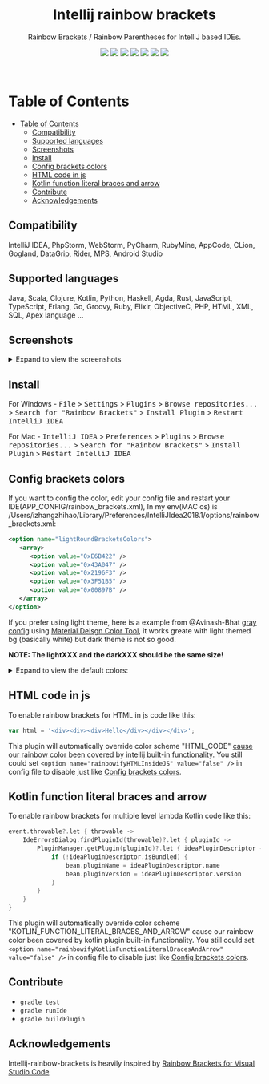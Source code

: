 <h1 align="center">Intellij rainbow brackets</h1>
<p align="center">Rainbow Brackets / Rainbow Parentheses for IntelliJ based IDEs.</p>

<p align="center"> 
<a href="https://gitter.im/izhangzhihao/intellij-rainbow-brackets"><img src="https://img.shields.io/gitter/room/izhangzhihao/intellij-rainbow-brackets.svg?style=flat-square"></a>
<a href="https://circleci.com/gh/izhangzhihao/intellij-rainbow-brackets"><img src="https://img.shields.io/circleci/project/github/izhangzhihao/intellij-rainbow-brackets/IC-2017.2.svg?style=flat-square"></a>
<a href="https://codecov.io/gh/izhangzhihao/intellij-rainbow-brackets"><img src="https://img.shields.io/codecov/c/github/izhangzhihao/intellij-rainbow-brackets/IC-2017.2.svg?style=flat-square"></a>
<a href="https://github.com/izhangzhihao/intellij-rainbow-brackets/releases"><img src="https://img.shields.io/github/release/izhangzhihao/intellij-rainbow-brackets.svg?style=flat-square"></a>
<a href="https://plugins.jetbrains.com/plugin/10080-rainbow-brackets"><img src="https://img.shields.io/jetbrains/plugin/d/10080-rainbow-brackets.svg?style=flat-square"></a>
<a href="https://plugins.jetbrains.com/plugin/10080-rainbow-brackets"><img src="https://img.shields.io/jetbrains/plugin/v/10080-rainbow-brackets.svg?style=flat-square"></a>
<a href="https://github.com/izhangzhihao/intellij-rainbow-brackets/"><img src="https://img.shields.io/badge/contributions-welcome-brightgreen.svg?style=flat-square"></a>
</p>

<br>

# Table of Contents

- [Table of Contents](#table-of-contents)
    - [Compatibility](#compatibility)
    - [Supported languages](#supported-languages)
    - [Screenshots](#screenshots)
    - [Install](#install)
    - [Config brackets colors](#config-brackets-colors)
    - [HTML code in js](#html-code-in-js)
    - [Kotlin function literal braces and arrow](#kotlin-function-literal-braces-and-arrow)
    - [Contribute](#contribute)
    - [Acknowledgements](#acknowledgements)

## Compatibility

IntelliJ IDEA, PhpStorm, WebStorm, PyCharm, RubyMine, AppCode, CLion, Gogland, DataGrip, Rider, MPS, Android Studio

## Supported languages

Java, Scala, Clojure, Kotlin, Python, Haskell, Agda, Rust, JavaScript, TypeScript, Erlang, Go, Groovy, Ruby, Elixir, ObjectiveC, PHP, HTML, XML, SQL, Apex language ...

## Screenshots

<details>
    <summary>Expand to view the screenshots</summary>

* with Java

![](./screenshots/with-java.png)

![](./screenshots/with-material-theme-ui.png)

* with Scala

![](./screenshots/with-scala.png)

* with Clojure

![](./screenshots/with-Clojure.png)

* with Kotlin

![](./screenshots/with-kotlin.png)

* with HTML/XML

![](./screenshots/with-HTML.png)

* Scope highlighting

<kbd>Ctrl + Button3</kbd>(Windows & Linux) or <kbd>Meta+ Button3</kbd>(Mac):

![](https://user-images.githubusercontent.com/10737066/40234968-46593fe2-5adb-11e8-8ea8-0026fad86ca9.gif)

<kbd>Alt + Button3</kbd>:

![](https://user-images.githubusercontent.com/10737066/40235004-642dfe54-5adb-11e8-9fd7-648b92fab8f5.gif)

* [night-owl-jetbrains](https://github.com/xdrop/night-owl-jetbrains)

![](https://github.com/xdrop/night-owl-jetbrains/blob/master/screenshot.png)

* looking forward to your screenshots...

</details>

## Install

For Windows - <kbd>File</kbd> > <kbd>Settings</kbd> > <kbd>Plugins</kbd> > <kbd>Browse repositories...</kbd> > <kbd>Search for "Rainbow Brackets"</kbd> > <kbd>Install Plugin</kbd> > <kbd>Restart IntelliJ IDEA</kbd>

For Mac - <kbd>IntelliJ IDEA</kbd> > <kbd>Preferences</kbd> > <kbd>Plugins</kbd> > <kbd>Browse repositories...</kbd> > <kbd>Search for "Rainbow Brackets"</kbd> > <kbd>Install Plugin</kbd>  > <kbd>Restart IntelliJ IDEA</kbd>

## Config brackets colors

If you want to config the color, edit your config file and restart your IDE(APP_CONFIG/rainbow_brackets.xml), In my env(MAC os) is /Users/izhangzhihao/Library/Preferences/IntelliJIdea2018.1/options/rainbow_brackets.xml:

```xml
<option name="lightRoundBracketsColors">
   <array>
      <option value="0xE6B422" />
      <option value="0x43A047" />
      <option value="0x2196F3" />
      <option value="0x3F51B5" />
      <option value="0x00897B" />
   </array>
</option>
```

If you prefer using light theme, here is a example from @Avinash-Bhat [gray config](https://gist.github.com/Avinash-Bhat/c4d0575dad56046d930b1af3197d8d5d) using [Material Deisgn Color Tool](https://material.io/color), it works greate with light themed bg (basically white) but dark theme is not so good.



**NOTE: The lightXXX and the darkXXX should be the same size!**


<details>
    <summary>Expand to view the default colors:</summary>

```kotlin
var lightRoundBracketsColors = arrayOf(
        "0xE66A01",
        "0x1B5E20",
        "0x006BE7",
        "0x283593",
        "0x004D40"
)

var darkRoundBracketsColors = arrayOf(
        "0xE6B422",
        "0x43A047",
        "0x2196F3",
        "0x3F51B5",
        "0x00897B"
)

var lightSquareBracketsColors = arrayOf(
        "0x0B9087",
        "0x827717",
        "0x6444E6"
)

var darkSquareBracketsColors = arrayOf(
        "0x33CCFF",
        "0xD4E157",
        "0x8080FF"
)

var lightSquigglyBracketsColors = arrayOf(
        "0x0057D2",
        "0x558B2F",
        "0xFF6D27"
)

var darkSquigglyBracketsColors = arrayOf(
        "0x1976D2",
        "0x8BC34A",
        "0xFF9863"
)

var lightAngleBracketsColor = lightRoundBracketsColors
var darkAngleBracketsColor = darkRoundBracketsColors
```

</details>

## HTML code in js

To enable rainbow brackets for HTML in js code like this:

```javascript
var html = '<div><div><div>Hello</div></div></div>';
```

This plugin will automatically override color scheme "HTML_CODE" [cause our rainbow color been covered by intellij built-in functionality](https://intellij-support.jetbrains.com/hc/en-us/community/posts/360000117450-My-HighlightVisitor-been-covered-by-intellij-built-in-functionality).
You still could set `<option name="rainbowifyHTMLInsideJS" value="false" />` in config file to disable just like [Config brackets colors](#config-brackets-colors).

## Kotlin function literal braces and arrow

To enable rainbow brackets for multiple level lambda Kotlin code like this:

```kotlin
event.throwable?.let { throwable ->
    IdeErrorsDialog.findPluginId(throwable)?.let { pluginId ->
        PluginManager.getPlugin(pluginId)?.let { ideaPluginDescriptor ->
            if (!ideaPluginDescriptor.isBundled) {
                bean.pluginName = ideaPluginDescriptor.name
                bean.pluginVersion = ideaPluginDescriptor.version
            }
        }
    }
}
```

This plugin will automatically override color scheme "KOTLIN_FUNCTION_LITERAL_BRACES_AND_ARROW" cause our rainbow color been covered by kotlin plugin built-in functionality.
You still could set `<option name="rainbowifyKotlinFunctionLiteralBracesAndArrow" value="false" />` in config file to disable just like [Config brackets colors](#config-brackets-colors).

## Contribute

* `gradle test`
* `gradle runIde`
* `gradle buildPlugin`

## Acknowledgements

Intellij-rainbow-brackets is heavily inspired by [Rainbow Brackets for Visual Studio Code](https://marketplace.visualstudio.com/items?itemName=2gua.rainbow-brackets)
